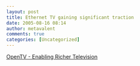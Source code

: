 ```yaml
---
layout: post
title: Ethernet TV gaining significant traction
date: 2005-08-16 08:14
author: metavalent
comments: true
categories: [Uncategorized]
---
```

<a href="http://www.opentv.com/">OpenTV - Enabling Richer Television</a>
